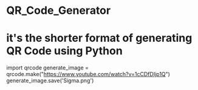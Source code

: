 # QR_Code_Generator
# it's the shorter format of generating QR Code using Python
import qrcode
generate_image = qrcode.make("https://www.youtube.com/watch?v=1cCDfDIjp1Q")
generate_image.save('Sigma.png')
